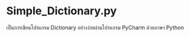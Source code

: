 # Simple_Dictionary.py
เป็นการเขียนโปรแกรม Dictionary อย่างง่ายผ่านโปรแกรม PyCharm ด้วยภาษา Python 
